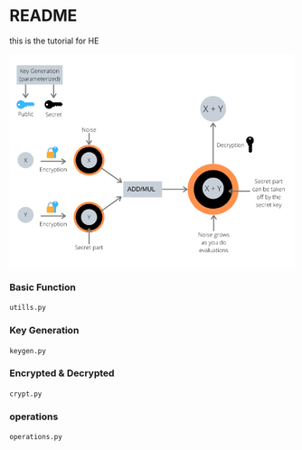 # README

this is the tutorial for HE

![IMAGE](./he-process.png)

### Basic Function

`utills.py`

### Key Generation

`keygen.py`

### Encrypted & Decrypted

`crypt.py`

### operations

`
operations.py
`
